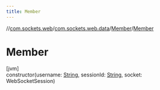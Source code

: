 ```yaml
---
title: Member
---
```

//[com.sockets.web](../../../index.html)/[com.sockets.web.data](../index.html)/[Member](index.html)/[Member](-member.html)



# Member



[jvm]\
constructor(username: [String](https://kotlinlang.org/api/latest/jvm/stdlib/kotlin/-string/index.html), sessionId: [String](https://kotlinlang.org/api/latest/jvm/stdlib/kotlin/-string/index.html), socket: WebSocketSession)




